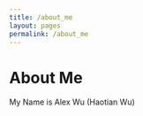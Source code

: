 ```yaml
---
title: /about_me
layout: pages
permalink: /about_me
---
```


# About Me
My Name is Alex Wu (Haotian Wu)